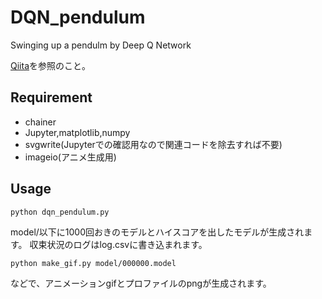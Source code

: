 # DQN_pendulum

Swinging up a pendulm by Deep Q Network

[Qiita](http://qiita.com/ashitani/items/bb393e24c20e83e54577)を参照のこと。

## Requirement

- chainer
- Jupyter,matplotlib,numpy
- svgwrite(Jupyterでの確認用なので関連コードを除去すれば不要)
- imageio(アニメ生成用)

## Usage

```
python dqn_pendulum.py
```

model/以下に1000回おきのモデルとハイスコアを出したモデルが生成されます。
収束状況のログはlog.csvに書き込まれます。

```
python make_gif.py model/000000.model
```

などで、アニメーションgifとプロファイルのpngが生成されます。

